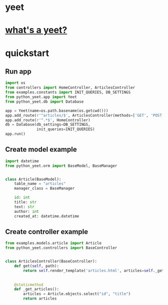 # yeet
# [what's a yeet?](https://www.youtube.com/watch?v=fVva0bV0odg)

# quickstart

## Run app
```python
import os
from controllers import HomeController, ArticlesController
from examples.constants import INIT_QUERIES, DB_SETTINGS
from python_yeet.app import Yeet
from python_yeet.db import Database

app = Yeet(name=os.path.basename(os.getcwd()))
app.add_route(r'^articles/$', ArticlesController(methods=['GET', 'POST']))
app.add_route(r'^.*$', HomeController)
db = Database(db_settings=DB_SETTINGS,
              init_queries=INIT_QUERIES)
app.run()
```

## Create model example

```python
import datetime
from python_yeet.orm import BaseModel, BaseManager


class Article(BaseModel):
    table_name = "articles"
    manager_class = BaseManager

    id: int
    title: str
    text: str
    author: int
    created_at: datetime.datetime
```

## Create controller example

```python
from examples.models.article import Article
from python_yeet.controllers import BaseController


class ArticlesController(BaseController):
    def get(self, path):
        return self.render_template('articles.html', articles=self._get_articles())
        
   
    @staticmethod
    def _get_articles():
        articles = Article.objects.select("id", "title")
        return articles
```
